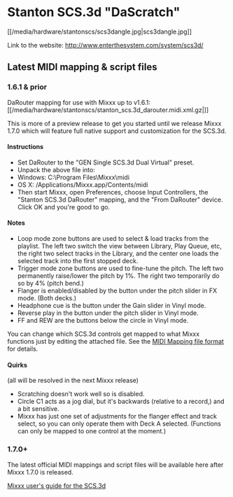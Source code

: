 # Stanton SCS.3d "DaScratch"

[[/media/hardware/stantonscs/scs3dangle.jpg|scs3dangle.jpg]]

Link to the website: <http://www.enterthesystem.com/system/scs3d/>

## Latest MIDI mapping & script files

### 1.6.1 & prior

DaRouter mapping for use with Mixxx up to v1.6.1:
[[/media/hardware/stantonscs/stanton_scs.3d_darouter.midi.xml.gz|]]

This is more of a preview release to get you started until we release
Mixxx 1.7.0 which will feature full native support and customization for
the SCS.3d.

#### Instructions

  - Set DaRouter to the "GEN Single SCS.3d Dual Virtual" preset.
  - Unpack the above file into:
  - Windows: C:\\Program Files\\Mixxx\\midi
  - OS X: /Applications/Mixxx.app/Contents/midi
  - Then start Mixxx, open Preferences, choose Input Controllers, the
    "Stanton SCS.3d DaRouter" mapping, and the "From DaRouter" device.
    Click OK and you're good to go.

#### Notes

  - Loop mode zone buttons are used to select & load tracks from the
    playlist. The left two switch the view between Library, Play Queue,
    etc, the right two select tracks in the Library, and the center one
    loads the selected track into the first stopped deck.
  - Trigger mode zone buttons are used to fine-tune the pitch. The left
    two permanently raise/lower the pitch by 1%. The right two
    temporarily do so by 4% (pitch bend.)
  - Flanger is enabled/disabled by the button under the pitch slider in
    FX mode. (Both decks.)
  - Headphone cue is the button under the Gain slider in Vinyl mode.
  - Reverse play in the button under the pitch slider in Vinyl mode.
  - FF and REW are the buttons below the circle in Vinyl mode.

You can change which SCS.3d controls get mapped to what Mixxx functions
just by editing the attached file. See the [MIDI Mapping file
format](midi_controller_mapping_file_format#old_format_before_schema_versioning_mixxx_1.6.1_and_prior)
for details.

#### Quirks

(all will be resolved in the next Mixxx release)

  - Scratching doesn't work well so is disabled.
  - Circle C1 acts as a jog dial, but it's backwards (relative to a
    record,) and a bit sensitive.
  - Mixxx has just one set of adjustments for the flanger effect and
    track select, so you can only operate them with Deck A selected.
    (Functions can only be mapped to one control at the moment.)

### 1.7.0+

The latest official MIDI mappings and script files will be available
here after Mixxx 1.7.0 is released.

[Mixxx user's guide for the SCS.3d](stanton_scs.3d_mixxx_user_guide)
